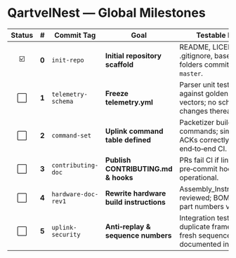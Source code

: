 # QartvelNest — Global Milestones

| Status |   #   | Commit Tag          | Goal                                    | Testable Result                                                                       |
| :----: | :---: | ------------------- | --------------------------------------- | ------------------------------------------------------------------------------------- |
|   ☑️   | **0** | `init-repo`         | **Initial repository scaffold**         | README, LICENSE, .gitignore, baseline folders committed on `master`.                  |
|   ⬜️   | **1** | `telemetry-schema`  | **Freeze telemetry.yml**                | Parser unit tests pass against golden payload vectors; no schema changes thereafter.  |
|   ⬜️   | **2** | `command-set`       | **Uplink command table defined**        | Packetizer builds all commands; simulator ACKs correctly in end‑to‑end CI.            |
|   ⬜️   | **3** | `contributing-doc`  | **Publish CONTRIBUTING.md & hooks**     | PRs fail CI if lint/tests fail; pre‑commit hook operational.                          |
|   ⬜️   | **4** | `hardware-doc-rev1` | **Rewrite hardware build instructions** | Assembly\_Instructions.md reviewed; BOM prices & part numbers validated.              |
|   ⬜️   | **5** | `uplink-security`   | **Anti‑replay & sequence numbers**      | Integration test rejects duplicate frame; accepts fresh sequence; documented in spec. |
